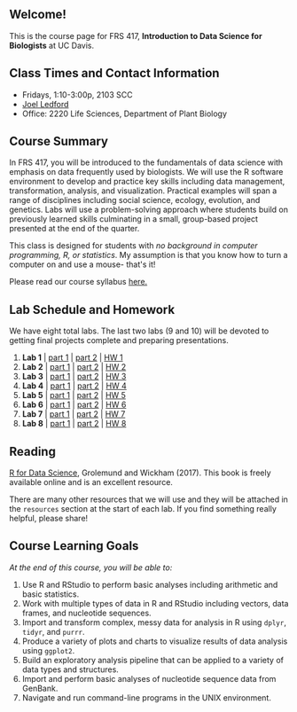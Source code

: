 ## Welcome!
This is the course page for FRS 417, **Introduction to Data Science for Biologists** at UC Davis.

## Class Times and Contact Information
+ Fridays, 1:10-3:00p, 2103 SCC
+ [Joel Ledford](mailto:jmledford@ucdavis.edu)
+ Office: 2220 Life Sciences, Department of Plant Biology

## Course Summary
In FRS 417, you will be introduced to the fundamentals of data science with emphasis on data frequently used by biologists. We will use the R software environment to develop and practice key skills including data management, transformation, analysis, and visualization. Practical examples will span a range of disciplines including social science, ecology, evolution, and genetics. Labs will use a problem-solving approach where students build on previously learned skills culminating in a small, group-based project presented at the end of the quarter. 

This class is designed for students with *no background in computer programming, R, or statistics*. My assumption is that you know how to turn a computer on and use a mouse- that's it!  

Please read our course syllabus [here.](https://jmledford3115.github.io/datascibiol/syllabus.html)

## Lab Schedule and Homework
We have eight total labs. The last two labs (9 and 10) will be devoted to getting final projects complete and preparing presentations.  

1. **Lab 1** | [part 1](https://jmledford3115.github.io/datascibiol/lab1_1.html) | [part 2](https://jmledford3115.github.io/datascibiol/lab1_2.html) | [HW 1](https://jmledford3115.github.io/datascibiol/lab1_hw.html)  
2. **Lab 2** | [part 1](https://jmledford3115.github.io/datascibiol/lab2_1.html) | [part 2](https://jmledford3115.github.io/datascibiol/lab2_2.html) | [HW 2](https://jmledford3115.github.io/datascibiol/lab2_hw.html)  
3. **Lab 3** | [part 1](https://jmledford3115.github.io/datascibiol/lab3_1.html) | [part 2](https://jmledford3115.github.io/datascibiol/lab3_2.html) | [HW 3](https://jmledford3115.github.io/datascibiol/lab3_hw.html)  
4. **Lab 4** | [part 1](https://jmledford3115.github.io/datascibiol/lab4_1.html) | [part 2](https://jmledford3115.github.io/datascibiol/lab4_2.html) | [HW 4](https://jmledford3115.github.io/datascibiol/lab1_hw.html)  
5. **Lab 5** | [part 1](https://jmledford3115.github.io/datascibiol/lab1_1.html) | [part 2](https://jmledford3115.github.io/datascibiol/lab1_1.html) | [HW 5](https://jmledford3115.github.io/datascibiol/lab1_hw.html)  
6. **Lab 6** | [part 1](https://jmledford3115.github.io/datascibiol/lab1_1.html) | [part 2](https://jmledford3115.github.io/datascibiol/lab1_1.html) | [HW 6](https://jmledford3115.github.io/datascibiol/lab1_hw.html)
7. **Lab 7** | [part 1](https://jmledford3115.github.io/datascibiol/lab1_1.html) | [part 2](https://jmledford3115.github.io/datascibiol/lab1_1.html) | [HW 7](https://jmledford3115.github.io/datascibiol/lab1_hw.html)
8. **Lab 8** | [part 1](https://jmledford3115.github.io/datascibiol/lab1_1.html) | [part 2](https://jmledford3115.github.io/datascibiol/lab1_1.html) | [HW 8](https://jmledford3115.github.io/datascibiol/lab1_hw.html)

## Reading
[R for Data Science](https://r4ds.had.co.nz/), Grolemund and Wickham (2017). This book is freely available online and is an excellent resource.  

There are many other resources that we will use and they will be attached in the `resources` section at the start of each lab. If you find something really helpful, please share!  

## Course Learning Goals
*At the end of this course, you will be able to:*  

1. Use R and RStudio to perform basic analyses including arithmetic and basic statistics.  
2. Work with multiple types of data in R and RStudio including vectors, data frames, and nucleotide sequences.  
3. Import and transform complex, messy data for analysis in R using `dplyr`, `tidyr`, and `purrr`.  
4. Produce a variety of plots and charts to visualize results of data analysis using `ggplot2`.  
5. Build an exploratory analysis pipeline that can be applied to a variety of data types and structures.  
6. Import and perform basic analyses of nucleotide sequence data from GenBank.  
7. Navigate and run command-line programs in the UNIX environment.  
